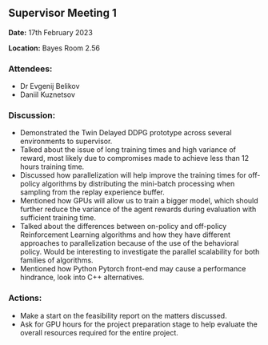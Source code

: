 ## Supervisor Meeting 1
**Date:** 17th February 2023

**Location:** Bayes Room 2.56

### Attendees:
* Dr Evgenij Belikov
* Daniil Kuznetsov

### Discussion:
* Demonstrated the Twin Delayed DDPG prototype across several environments to supervisor.
* Talked about the issue of long training times and high variance of reward, most likely due to compromises made to achieve less than 12 hours training time.
* Discussed how parallelization will help improve the training times for off-policy algorithms by distributing the mini-batch processing when sampling from the replay experience buffer.
* Mentioned how GPUs will allow us to train a bigger model, which should further reduce the variance of the agent rewards during evaluation with sufficient training time.
* Talked about the differences between on-policy and off-policy Reinforcement Learning algorithms and how they have different approaches to parallelization because of the use of the behavioral policy. Would be interesting to investigate the parallel scalability for both families of algorithms.
* Mentioned how Python Pytorch front-end may cause a performance hindrance, look into C++ alternatives.

### Actions:
* Make a start on the feasibility report on the matters discussed.
* Ask for GPU hours for the project preparation stage to help evaluate the overall resources required for the entire project.

